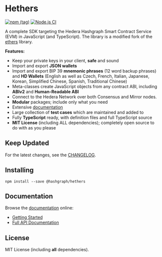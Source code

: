 # Hethers

[![npm (tag)](https://img.shields.io/npm/v/@hashgraph/hethers)](https://www.npmjs.com/package/@hashgraph/hethers) [![Node.js CI](https://github.com/hashgraph/hethers.js/actions/workflows/nodejs.yml/badge.svg?branch=master)](https://github.com/hashgraph/hethers.js/actions/workflows/nodejs.yml)

A complete SDK targeting the Hedera Hashgraph Smart Contract Service (EVM) in JavaScript (and TypeScript). The library is a modified fork of the [ethers](https://github.com/ethers-io/ethers.js) library.

**Features:**

* Keep your private keys in your client, **safe** and sound
* Import and export **JSON wallets**
* Import and export BIP 39 **mnemonic phrases** (12 word backup phrases) and **HD Wallets** (English as well as Czech, French, Italian, Japanese, Korean, Simplified Chinese, Spanish, Traditional Chinese)
* Meta-classes create JavaScript objects from any contract ABI, including **ABIv2** and **Human-Readable ABI**
* Connect to the Hedera Network over both Consensus and Mirror nodes.
* **Modular** packages; include only what you need
* Extensive [documentation](https://docs.hedera.com/hethers/)
* Large collection of **test cases** which are maintained and added to
* Fully **TypeScript** ready, with definition files and full TypeScript source
* **MIT License** (including ALL dependencies); completely open source to do with as you please

## Keep Updated

For the latest changes, see the [CHANGELOG](./).

## Installing

```
npm install --save @hashgraph/hethers
```

## Documentation

Browse the [documentation](https://docs.hethers.com) online:

* [Getting Started](https://docs.hedera.com/hethers/getting-started)
* [Full API Documentation](https://docs.hedera.com/hethers/application-programming-interface)

## License

MIT License (including **all** dependencies).
